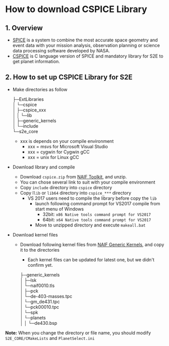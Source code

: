# How to download CSPICE Library

## 1.  Overview

- [SPICE](https://naif.jpl.nasa.gov/pub/naif/toolkit_docs/C/info/intrdctn.html) is a system to combine the most accurate space geometry and event data with your mission analysis, observation planning or science data processing software developed by NASA.
- [CSPICE](https://naif.jpl.nasa.gov/pub/naif/toolkit_docs/C/index.html) is C language version of SPICE and mandatory library for S2E to get planet information. 


## 2. How to set up CSPICE Library for S2E


- Make directories as follow

  ├─ExtLibraries  
  │  └─cspice  
  │      ├─cspice_xxx  
  │      │  └─lib  
  │      ├─generic_kernels  
  │      └─include  
  └─s2e_core  
  
  - xxx is depends on your compile environment
    - xxx = msvs for Microsoft Visual Studio
    - xxx = cygwin for Cygwin gCC
    - xxx = unix for Linux gCC
  
- Download library and compile

    - Download `cspice.zip` from [NAIF Toolkit](https://naif.jpl.nasa.gov/naif/toolkit_C.html), and unzip.
    - You can chose several link to suit with your compile environment
    - Copy `include` directory into `cspice` directory
    - Copy l`lib` or `lib64` directory into `cspice_***` directory
        - VS 2017 users need to compile the library before copy the `lib`
            - launch following command prompt for VS2017 compile from start menu of Windows
                - 32bit:  `x86 Native tools command prompt for VS2017` 
                - 64bit:  `x64 Native tools command prompt for VS2017` 
            - Move to unzipped directory and execute `makeall.bat`

- Download kernel files

    - Download following kernel files from [NAIF Generic Kernels](https://naif.jpl.nasa.gov/pub/naif/generic_kernels/), and copy it to the directories

        - Each kernel files can be updated for latest one, but we didn't confirm yet.
        
        ├─generic_kernels  
        │  ├─lsk  
        │      └─naif0010.tls  
        │  ├─pck  
        │      └─de-403-masses.tpc  
        │      └─gm_de431.tpc  
        │      └─pck00010.tpc  
        │  └─spk  
        │      └─planets  
        │  │      └─de430.bsp  

**Note:** When you change the directory or file name, you should modify `S2E_CORE/CMakeLists` and `PlanetSelect.ini`

